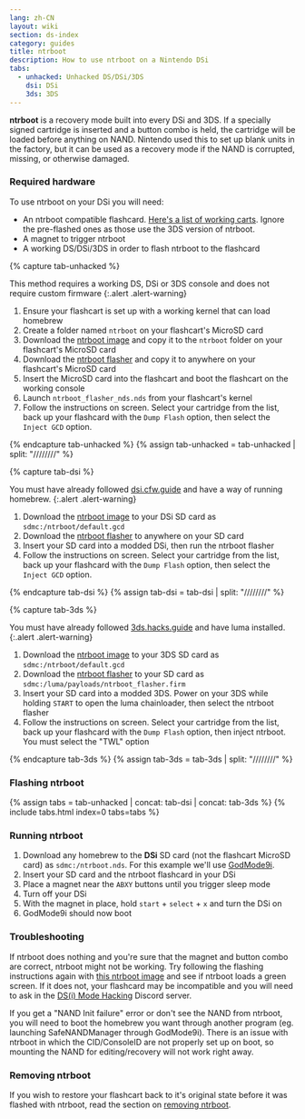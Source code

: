 ```yaml
---
lang: zh-CN
layout: wiki
section: ds-index
category: guides
title: ntrboot
description: How to use ntrboot on a Nintendo DSi
tabs:
  - unhacked: Unhacked DS/DSi/3DS
    dsi: DSi
    3ds: 3DS
---
```


**ntrboot** is a recovery mode built into every DSi and 3DS. If a specially signed cartridge is inserted and a button combo is held, the cartridge will be loaded before anything on NAND. Nintendo used this to set up blank units in the factory, but it can be used as a recovery mode if the NAND is corrupted, missing, or otherwise damaged.

### Required hardware

To use ntrboot on your DSi you will need:

- An ntrboot compatible flashcard. [Here's a list of working carts](https://www.flashcarts.net/ntrboot-ds-carts.html?tab=flashable). Ignore the pre-flashed ones as those use the 3DS version of ntrboot.
- A magnet to trigger ntrboot
- A working DS/DSi/3DS in order to flash ntrboot to the flashcard

{% capture tab-unhacked %}

This method requires a working DS, DSi or 3DS console and does not require custom firmware
{:.alert .alert-warning}

1. Ensure your flashcart is set up with a working kernel that can load homebrew
2. Create a folder named `ntrboot` on your flashcart's MicroSD card
3. Download the [ntrboot image](/assets/files/default.gcd) and copy it to the `ntrboot` folder on your flashcart's MicroSD card
4. Download the [ntrboot flasher](/assets/files/ntrboot_flasher_nds.nds) and copy it to anywhere on your flashcart's MicroSD card
5. Insert the MicroSD card into the flashcart and boot the flashcart on the working console
6. Launch `ntrboot_flasher_nds.nds` from your flashcart's kernel
7. Follow the instructions on screen. Select your cartridge from the list, back up your flashcard with the `Dump Flash` option, then select the `Inject GCD` option.

{% endcapture tab-unhacked %}
{% assign tab-unhacked = tab-unhacked | split: "////////" %}

{% capture tab-dsi %}

You must have already followed [dsi.cfw.guide](https://dsi.cfw.guide) and have a way of running homebrew.
{:.alert .alert-warning}

1. Download the [ntrboot image](/assets/files/default.gcd) to your DSi SD card as `sdmc:/ntrboot/default.gcd`
2. Download the [ntrboot flasher](/assets/files/ntrboot_flasher_nds.nds) to anywhere on your SD card
3. Insert your SD card into a modded DSi, then run the ntrboot flasher
4. Follow the instructions on screen. Select your cartridge from the list, back up your flashcard with the `Dump Flash` option, then select the `Inject GCD` option.

{% endcapture tab-dsi %}
{% assign tab-dsi = tab-dsi | split: "////////" %}

{% capture tab-3ds %}

You must have already followed [3ds.hacks.guide](https://3ds.hacks.guide) and have luma installed.
{:.alert .alert-warning}

1. Download the [ntrboot image](/assets/files/default.gcd) to your 3DS SD card as `sdmc:/ntrboot/default.gcd`
2. Download the [ntrboot flasher](/assets/files/ntrboot_flasher.firm) to your SD card as `sdmc:/luma/payloads/ntrboot_flasher.firm`
3. Insert your SD card into a modded 3DS. Power on your 3DS while holding `START` to open the luma chainloader, then select the ntrboot flasher
4. Follow the instructions on screen. Select your cartridge from the list, back up your flashcard with the `Dump Flash` option, then inject ntrboot. You must select the "TWL" option

{% endcapture tab-3ds %}
{% assign tab-3ds = tab-3ds | split: "////////" %}

### Flashing ntrboot

{% assign tabs = tab-unhacked | concat: tab-dsi | concat: tab-3ds %}
{% include tabs.html index=0 tabs=tabs %}

### Running ntrboot

1. Download any homebrew to the **DSi** SD card (not the flashcart MicroSD card) as `sdmc:/ntrboot.nds`. For this example we'll use [GodMode9i](https://github.com/DS-Homebrew/GodMode9i/releases/).
2. Insert your SD card and the ntrboot flashcard in your DSi
3. Place a magnet near the `ABXY` buttons until you trigger sleep mode
4. Turn off your DSi
5. With the magnet in place, hold `start` + `select` + `x` and turn the DSi on
6. GodMode9i should now boot

### Troubleshooting

If ntrboot does nothing and you're sure that the magnet and button combo are correct, ntrboot might not be working. Try following the flashing instructions again with [this ntrboot image](/assets/files/default_green.gcd) and see if ntrboot loads a green screen. If it does not, your flashcard may be incompatible and you will need to ask in the [DS(i) Mode Hacking](https://ds-homebrew.com/discord) Discord server.

If you get a "NAND Init failure" error or don't see the NAND from ntrboot, you will need to boot the homebrew you want through another program (eg. launching SafeNANDManager through GodMode9i). There is an issue with ntrboot in which the CID/ConsoleID are not properly set up on boot, so mounting the NAND for editing/recovery will not work right away.

### Removing ntrboot

If you wish to restore your flashcart back to it's original state before it was flashed with ntrboot, read the section on [removing ntrboot](/ds-index/removing-ntrboot).
